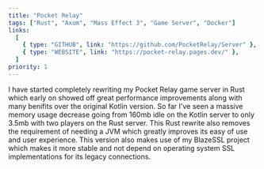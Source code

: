 ```yaml
---
title: "Pocket Relay"
tags: ["Rust", "Axum", "Mass Effect 3", "Game Server", "Docker"]
links:
  [
    { type: "GITHUB", link: "https://github.com/PocketRelay/Server" },
    { type: "WEBSITE", link: "https://pocket-relay.pages.dev/" },
  ]
priority: 1
---
```


I have started completely rewriting my Pocket Relay game server in Rust which early on showed off great performance improvements along with many benifits over the original Kotlin version. So far I've seen a massive memory usage decrease going from 160mb idle on the Kotlin server to only 3.5mb with two players on the Rust server. This Rust rewrite also removes the requirement of needing a JVM which greatly improves its easy of use and user experience. This version also makes use of my BlazeSSL project which makes it more stable and not depend on operating system SSL implementations for its legacy connections.
